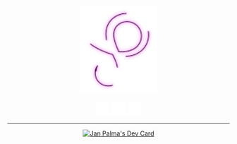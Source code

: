 <p align="center">
<img src="https://raw.githubusercontent.com/mobilex1122/mobilex1122/refs/heads/main/logo-anim.svg" height="200">
</p>
<p align="center">
  <a href="https://janpalma.cz/?mtm_campaign=social&mtm_source=github">
    <img src="https://raw.githubusercontent.com/mobilex1122/mobilex1122/refs/heads/main/link-web.svg" height="32"/></a>
  <a href="https://janpalma.cz/gallery?mtm_campaign=social&mtm_source=github">
    <img src="https://raw.githubusercontent.com/mobilex1122/mobilex1122/refs/heads/main/link-gallery.svg" height="32"/></a>
  <a href="https://mastodon.social/@mobilex1122">
    <img src="https://raw.githubusercontent.com/mobilex1122/mobilex1122/refs/heads/main/link-mastodon.svg" height="32"/></a>


</p>

----
<p align="center">
<a href="https://app.daily.dev/mobilex1122"><img src="https://api.daily.dev/devcards/v2/tT4mMZK7hDxJXw6jtDyNe.png?type=wide&r=p84" width="420" alt="Jan Palma's Dev Card"/></a>
</p>

<!---
mobilex1122/mobilex1122 is a ✨ special ✨ repository because its `README.md` (this file) appears on your GitHub profile.
You can click the Preview link to take a look at your changes.
--->
